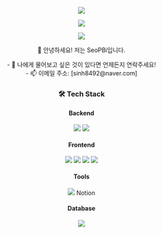 <p align="center">
<img src="https://capsule-render.vercel.app/api?type=wave&color=auto&height=300&section=header&text=WELCOME%20&fontSize=90" />
</p>

<p align="center">
<a href="https://hits.seeyoufarm.com"><img src="https://hits.seeyoufarm.com/api/count/incr/badge.svg?url=https%3A%2F%2Fgithub.com%2FSeoPBi%2FSeoPBi.git&count_bg=%2379C83D&title_bg=%23555555&icon=&icon_color=%23E7E7E7&title=hits&edge_flat=false"/></a>
</p>

<p align="center">
<img src ="https://github-readme-stats.vercel.app/api/top-langs/?username=SeoPBi&layout=compact"/>
</p>

<p align="center">
👋 안녕하세요! 저는 SeoPBi입니다.
</p>

<p align="center">
- 💬 나에게 물어보고 싶은 것이 있다면 언제든지 연락주세요!<br/>
- 📫 이메일 주소: [sinh8492@naver.com]
</p>


<h3 align = "center">🛠 Tech Stack </h3>

<h4 align = "center">Backend </h4>
<p align = "center"> 
 <img src = "https://img.shields.io/badge/Java-ED8B00?style=flat-square&&logo=java&&logoColor=white"/> 
 <img src ="https://img.shields.io/badge/MyBatis-%23EA4335.svg?style=sociall-square&&logo=mybatis"/>
</p>

<h4 align ="center">Frontend</h4>
<p align ="center">
 <img src="https://img.shields.io/badge/React-20232A?style=flat-square&logo=react&logoColor=%2361DAFB"/>
 <img src="https://img.shields.io/badge/Javascript-F7DF1E?style=flat-square&logo=javascript&logoColor=black"/> 
 <img src="https://img.shields.io/badge/HTML5-E34F26?style=flat-square&logo=html5&logoColor=white"/>
 <img src="https://img.shields.io/badge/CSS3-1572B6?style=flat-square&logo=css3&logoColor=white"/>
</p>

<h4 align = "center">Tools</h4>
<p align = "center">
 <img src ="https://img.shields.io/badge/Git-F05032?style = flat - square && logo=gitea" /> Notion 
</p>

<h4 align = "center">Database</h4>
<p align = "center">
 <img src ="https://img.shields.io/badge/MySQL-00000F?style = flat - square && logo=mysql && logoColor = white "/>
</p>
